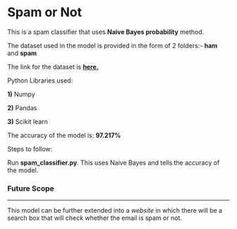 # Spam or Not
This is a spam classifier that uses **Naive Bayes probability** method.

The dataset used in the model is provided in the form of 2 folders:- **ham** and **spam**

The link for the dataset is [**here.**](https://www.kaggle.com/veleon/ham-and-spam-dataset)

Python Libraries used:

**1)** Numpy

**2)** Pandas

**3)** Scikit learn 

The accuracy of the model is: **97.217%**

Steps to follow:

Run **spam_classifier.py**. This uses Naive Bayes and tells the accuracy of the model.

### Future Scope
---

This model can be further extended into a _website_ in which there will be a search box that will check whether the email is spam or not.
